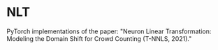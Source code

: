 # NLT
PyTorch implementations of the paper: "Neuron Linear Transformation: Modeling the Domain Shift for Crowd Counting (T-NNLS, 2021)."  
